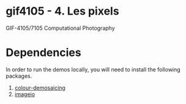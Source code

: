 # gif4105 - 4. Les pixels
GIF-4105/7105 Computational Photography

# Dependencies
In order to run the demos locally, you will need to install the following packages.
1. [colour-demosaicing](https://pypi.org/project/colour-demosaicing/)
2. [imageio](https://pypi.org/project/imageio/)
